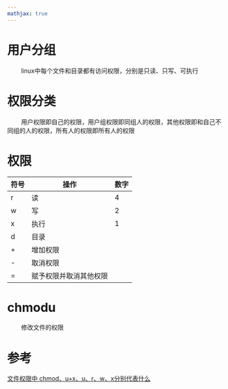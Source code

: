 ```yaml
---
mathjax: true
---
```


# 用户分组
&emsp;&emsp; linux中每个文件和目录都有访问权限，分别是只读、只写、可执行

# 权限分类
&emsp;&emsp; 用户权限即自己的权限，用户组权限即同组人的权限，其他权限即和自己不同组的人的权限，所有人的权限即所有人的权限

<!--more-->

# 权限

符号|操作|数字
-|-|-
r|读|4
w|写|2
x|执行|1
d|目录
+|增加权限
-|取消权限
=|赋予权限并取消其他权限


# chmodu
&emsp;&emsp; 修改文件的权限


# 参考
[文件权限中 chmod、u+x、u、r、w、x分别代表什么](https://blog.csdn.net/BjarneCpp/article/details/79912495)
